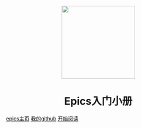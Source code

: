 <p align="center">
<img src="	https://epics.anl.gov/icons/logo101_W.png" width="200" height="200"/>
</p>
<h1 align="center">Epics入门小册</h1>

[epics主页](https://epics.anl.gov/)
[我的github](https://github.com/SlowSailKnowNothing)
[开始阅读](#docsify-demo)




